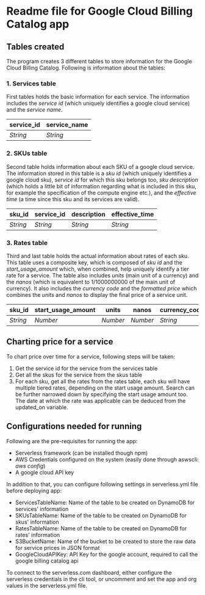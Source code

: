 # Readme file for Google Cloud Billing Catalog app

## Tables created

The program creates 3 different tables to store information for the Google Cloud Billing Catalog. Following is information about the tables:

### 1. Services table

First tables holds the basic information for each service. The information includes the *service id* (which uniquely identifies a  google cloud service) and the *service name*. 

| service_id | service_name |
| ---------- | ------------ |
| *String*   | *String*     |

### 2. SKUs table

Second table holds information about each SKU of a google cloud service. The information stored in this table is a *sku id* (which uniquely identifies a google cloud sku), *service id* for which this sku belongs too, *sku description* (which holds a little bit of information regarding what is included in this sku, for example the specification of the compute engine etc.), and the *effective time* (a time since this sku  and its services are valid). 

| sku_id   | service_id | description | effective_time |
| -------- | ---------- | ----------- | -------------- |
| *String* | *String*   | *String*    | *String*       |

### 3. Rates table

Third and last table holds the actual information about rates of each sku. This table uses a composite key, which is composed of *sku id* and the *start_usage_amount* which, when combined, help uniquely identify a tier rate for a service. The table also includes *units* (main unit of a currency) and the *nanos* (which is equivalent to 1/1000000000 of the main unit of currency). It also includes the *currency code* and the *formatted price* which combines the *units* and *nanos* to display the final price of a service unit.

| sku_id   | start_usage_amount | units    | nanos    | currency_code | formatted_price | updated_on |
| -------- | ------------------ | -------- | -------- | ------------- | --------------- | ---------- |
| *String* | *Number*           | *Number* | *Number* | *String*      | *Decimal*       | *Date*     |

## Charting price for a service

To chart price over time for a service, following steps will be taken:

1. Get the service id for the service from the services table
2. Get all the skus for the service from the skus table
3. For each sku, get all the rates from the rates table, each sku will have multiple tiered rates, depending on the start usage amount. Search can be further narrowed down by specifying the start usage amount too. The date at which the rate was applicable can be deduced from the updated_on variable.

## Configurations needed for running

Following are the pre-requisites for running the app:

- Serverless framework (can be installed though npm)
- AWS Credentials configured on the system (easily done through aswscli: *aws config*)
- A google cloud API key

In addition to that, you can configure following settings in serverless.yml file before deploying app:

- ServicesTableName: Name of the table to be created on DynamoDB for services' information
- SKUsTableName: Name of the table to be created on DynamoDB for skus' information
- RatesTableName: Name of the table to be created on DynamoDB for rates' information
- S3BucketName: Name of the bucket to be created to store the raw data for service prices in JSON format
- GoogleCloudAPIKey: API Key for the google account, required to call the google billing catalog api

To connect to the serverless.com dashboard, either configure the serverless credentials in the cli tool, or uncomment and set the app and org values in the serverless.yml file.

